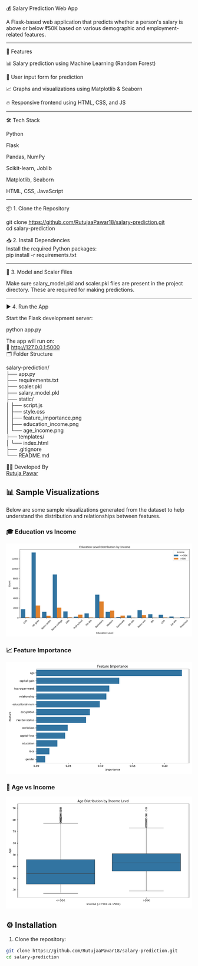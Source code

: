 💰 Salary Prediction Web App

A Flask-based web application that predicts whether a person's salary is above or below ₹50K based on various demographic and employment-related features.

---

🚀 Features

📊 Salary prediction using Machine Learning (Random Forest)

📂 User input form for prediction

📈 Graphs and visualizations using Matplotlib & Seaborn

🔥 Responsive frontend using HTML, CSS, and JS

---

🛠️ Tech Stack

Python

Flask

Pandas, NumPy

Scikit-learn, Joblib

Matplotlib, Seaborn

HTML, CSS, JavaScript

---

📦 1. Clone the Repository

git clone https://github.com/RutujaaPawar18/salary-prediction.git  
cd salary-prediction  

📥 2. Install Dependencies  
  Install the required Python packages:  
  pip install -r requirements.txt  
    
---  
  
🧠 3. Model and Scaler Files  
  
Make sure salary_model.pkl and scaler.pkl files are present in the project directory. These are required for making predictions.  
    
---  
  
▶️ 4. Run the App  
  
Start the Flask development server:  
  
python app.py  
  
The app will run on:  
🔗 http://127.0.0.1:5000  
🗂 Folder Structure  
  
salary-prediction/  
├── app.py  
├── requirements.txt  
├── scaler.pkl  
├── salary_model.pkl  
├── static/  
│   ├── script.js  
│   ├── style.css  
│   ├── feature_importance.png  
│   ├── education_income.png  
│   └── age_income.png  
├── templates/  
│   └── index.html  
├── .gitignore  
└── README.md  

🙋‍♀️ Developed By  
[Rutuja Pawar](https://github.com/RutujaaPawar18) 

## 📊 Sample Visualizations  
  Below are some sample visualizations generated from the dataset to help understand the distribution and relationships between features.  
  
### 🎓 Education vs Income  
![Education vs Income](static/education_income.png)  
  
### 📈 Feature Importance  
![Feature Importance](static/feature_importance.png)  
  
### 👤 Age vs Income  
![Age vs Income](static/age_income.png)  

## ⚙️ Installation  
  
1. Clone the repository:  
  
```bash  
git clone https://github.com/RutujaaPawar18/salary-prediction.git  
cd salary-prediction
